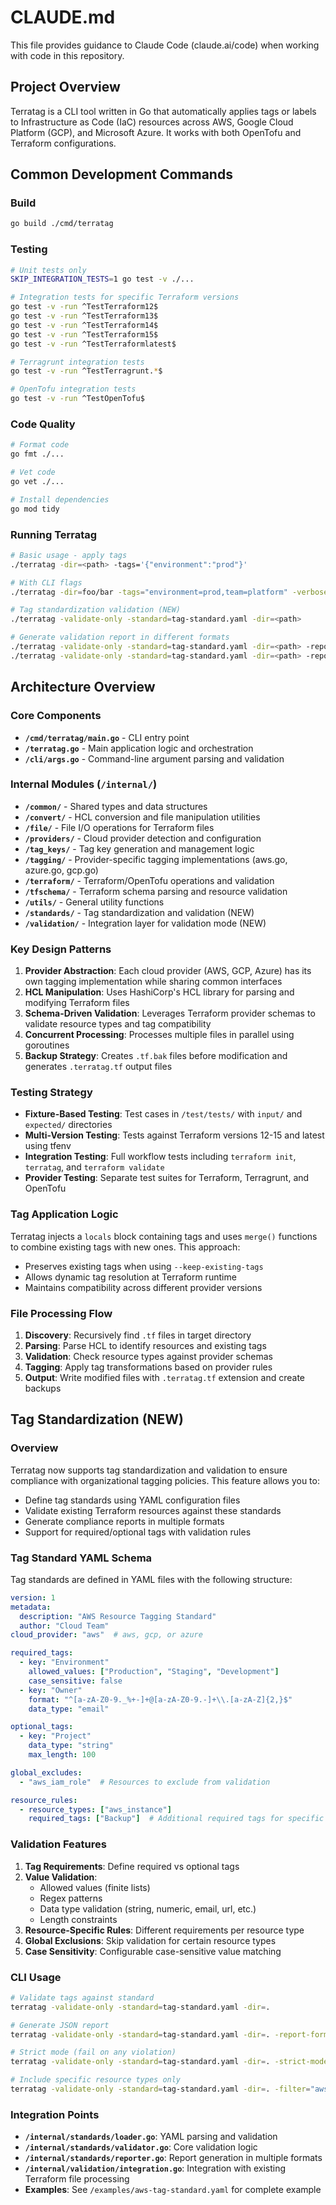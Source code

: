 # CLAUDE.md

This file provides guidance to Claude Code (claude.ai/code) when working with code in this repository.

## Project Overview

Terratag is a CLI tool written in Go that automatically applies tags or labels to Infrastructure as Code (IaC) resources across AWS, Google Cloud Platform (GCP), and Microsoft Azure. It works with both OpenTofu and Terraform configurations.

## Common Development Commands

### Build
```bash
go build ./cmd/terratag
```

### Testing
```bash
# Unit tests only
SKIP_INTEGRATION_TESTS=1 go test -v ./...

# Integration tests for specific Terraform versions
go test -v -run ^TestTerraform12$
go test -v -run ^TestTerraform13$
go test -v -run ^TestTerraform14$
go test -v -run ^TestTerraform15$
go test -v -run ^TestTerraformlatest$

# Terragrunt integration tests
go test -v -run ^TestTerragrunt.*$

# OpenTofu integration tests  
go test -v -run ^TestOpenTofu$
```

### Code Quality
```bash
# Format code
go fmt ./...

# Vet code
go vet ./...

# Install dependencies
go mod tidy
```

### Running Terratag
```bash
# Basic usage - apply tags
./terratag -dir=<path> -tags='{"environment":"prod"}'

# With CLI flags
./terratag -dir=foo/bar -tags="environment=prod,team=platform" -verbose

# Tag standardization validation (NEW)
./terratag -validate-only -standard=tag-standard.yaml -dir=<path>

# Generate validation report in different formats
./terratag -validate-only -standard=tag-standard.yaml -dir=<path> -report-format=json -report-output=report.json
./terratag -validate-only -standard=tag-standard.yaml -dir=<path> -report-format=markdown -report-output=report.md
```

## Architecture Overview

### Core Components

- **`/cmd/terratag/main.go`** - CLI entry point
- **`/terratag.go`** - Main application logic and orchestration
- **`/cli/args.go`** - Command-line argument parsing and validation

### Internal Modules (`/internal/`)

- **`/common/`** - Shared types and data structures
- **`/convert/`** - HCL conversion and file manipulation utilities
- **`/file/`** - File I/O operations for Terraform files
- **`/providers/`** - Cloud provider detection and configuration
- **`/tag_keys/`** - Tag key generation and management logic
- **`/tagging/`** - Provider-specific tagging implementations (aws.go, azure.go, gcp.go)
- **`/terraform/`** - Terraform/OpenTofu operations and validation
- **`/tfschema/`** - Terraform schema parsing and resource validation
- **`/utils/`** - General utility functions
- **`/standards/`** - Tag standardization and validation (NEW)
- **`/validation/`** - Integration layer for validation mode (NEW)

### Key Design Patterns

1. **Provider Abstraction**: Each cloud provider (AWS, GCP, Azure) has its own tagging implementation while sharing common interfaces
2. **HCL Manipulation**: Uses HashiCorp's HCL library for parsing and modifying Terraform files
3. **Schema-Driven Validation**: Leverages Terraform provider schemas to validate resource types and tag compatibility
4. **Concurrent Processing**: Processes multiple files in parallel using goroutines
5. **Backup Strategy**: Creates `.tf.bak` files before modification and generates `.terratag.tf` output files

### Testing Strategy

- **Fixture-Based Testing**: Test cases in `/test/tests/` with `input/` and `expected/` directories
- **Multi-Version Testing**: Tests against Terraform versions 12-15 and latest using tfenv
- **Integration Testing**: Full workflow tests including `terraform init`, `terratag`, and `terraform validate`
- **Provider Testing**: Separate test suites for Terraform, Terragrunt, and OpenTofu

### Tag Application Logic

Terratag injects a `locals` block containing tags and uses `merge()` functions to combine existing tags with new ones. This approach:
- Preserves existing tags when using `--keep-existing-tags`
- Allows dynamic tag resolution at Terraform runtime
- Maintains compatibility across different provider versions

### File Processing Flow

1. **Discovery**: Recursively find `.tf` files in target directory
2. **Parsing**: Parse HCL to identify resources and existing tags
3. **Validation**: Check resource types against provider schemas
4. **Tagging**: Apply tag transformations based on provider rules
5. **Output**: Write modified files with `.terratag.tf` extension and create backups

## Tag Standardization (NEW)

### Overview
Terratag now supports tag standardization and validation to ensure compliance with organizational tagging policies. This feature allows you to:

- Define tag standards using YAML configuration files
- Validate existing Terraform resources against these standards
- Generate compliance reports in multiple formats
- Support for required/optional tags with validation rules

### Tag Standard YAML Schema
Tag standards are defined in YAML files with the following structure:

```yaml
version: 1
metadata:
  description: "AWS Resource Tagging Standard"
  author: "Cloud Team"
cloud_provider: "aws"  # aws, gcp, or azure

required_tags:
  - key: "Environment"
    allowed_values: ["Production", "Staging", "Development"]
    case_sensitive: false
  - key: "Owner"
    format: "^[a-zA-Z0-9._%+-]+@[a-zA-Z0-9.-]+\\.[a-zA-Z]{2,}$"
    data_type: "email"

optional_tags:
  - key: "Project"
    data_type: "string"
    max_length: 100

global_excludes:
  - "aws_iam_role"  # Resources to exclude from validation

resource_rules:
  - resource_types: ["aws_instance"]
    required_tags: ["Backup"]  # Additional required tags for specific resources
```

### Validation Features

1. **Tag Requirements**: Define required vs optional tags
2. **Value Validation**: 
   - Allowed values (finite lists)
   - Regex patterns
   - Data type validation (string, numeric, email, url, etc.)
   - Length constraints
3. **Resource-Specific Rules**: Different requirements per resource type
4. **Global Exclusions**: Skip validation for certain resource types
5. **Case Sensitivity**: Configurable case-sensitive value matching

### CLI Usage

```bash
# Validate tags against standard
terratag -validate-only -standard=tag-standard.yaml -dir=.

# Generate JSON report
terratag -validate-only -standard=tag-standard.yaml -dir=. -report-format=json -report-output=compliance.json

# Strict mode (fail on any violation)
terratag -validate-only -standard=tag-standard.yaml -dir=. -strict-mode

# Include specific resource types only
terratag -validate-only -standard=tag-standard.yaml -dir=. -filter="aws_instance|aws_s3_bucket"
```

### Integration Points

- **`/internal/standards/loader.go`**: YAML parsing and validation
- **`/internal/standards/validator.go`**: Core validation logic
- **`/internal/standards/reporter.go`**: Report generation in multiple formats
- **`/internal/validation/integration.go`**: Integration with existing Terraform file processing
- **Examples**: See `/examples/aws-tag-standard.yaml` for complete example